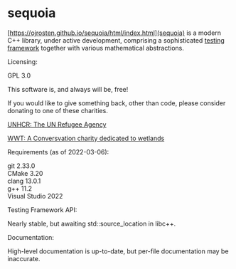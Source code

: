 # sequoia

[https://ojrosten.github.io/sequoia/html/index.html](sequoia) is a modern C++ library,
under active development, comprising a sophisticated
[testing framework](https://ojrosten.github.io/sequoia/html/dc/d92/testframeworkpage.html)
together with various mathematical abstractions.

Licensing:

GPL 3.0

This software is, and always will be, free!

If you would like to give something back, other than code, please consider donating to one
of these charities.

[UNHCR: The UN Refugee Agency](https://www.unhcr.org)

[WWT: A Conversvation charity dedicated to wetlands](https://www.wwt.org.uk/)

Requirements (as of 2022-03-06):

git 2.33.0  
CMake 3.20  
clang 13.0.1  
g++ 11.2  
Visual Studio 2022  

Testing Framework API:

Nearly stable, but awaiting std::source_location in libc++.

Documentation:

High-level documentation is up-to-date, but per-file documentation may be inaccurate.

